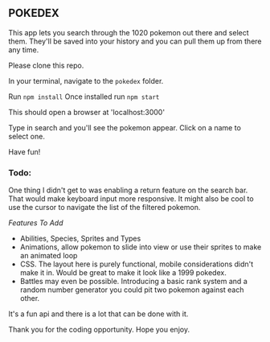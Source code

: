 ## POKEDEX

This app lets you search through the 1020 pokemon out there and select them. They'll be saved into your history and you can pull them up from there any time.

Please clone this repo.

In your terminal, navigate to the `pokedex` folder.

Run `npm install`
Once installed run `npm start`

This should open a browser at 'localhost:3000'

Type in search and you'll see the pokemon appear. Click on a name to select one.

Have fun!

### Todo:

One thing I didn't get to was enabling a return feature on the search bar. That would make keyboard input more responsive. It might also be cool to use the cursor to navigate the list of the filtered pokemon.

_Features To Add_

- Abilities, Species, Sprites and Types
- Animations, allow pokemon to slide into view or use their sprites to make an animated loop
- CSS. The layout here is purely functional, mobile considerations didn't make it in. Would be great to make it look like a 1999 pokedex.
- Battles may even be possible. Introducing a basic rank system and a random number generator you could pit two pokemon against each other.

It's a fun api and there is a lot that can be done with it.

Thank you for the coding opportunity. Hope you enjoy.
